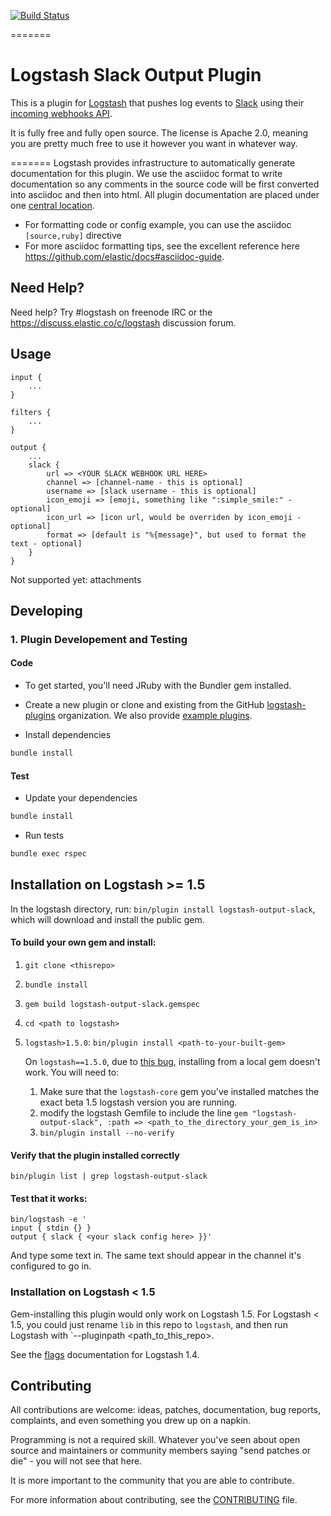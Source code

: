 [![Build Status](https://travis-ci.org/cyli/logstash-output-slack.svg?branch=master)](https://travis-ci.org/cyli/logstash-output-slack)

=======
# Logstash Slack Output Plugin

This is a plugin for [Logstash](https://github.com/elasticsearch/logstash) that pushes log events to [Slack](www.slack.com) using their [incoming webhooks API](https://api.slack.com/incoming-webhooks).

It is fully free and fully open source. The license is Apache 2.0, meaning you are pretty much free to use it however you want in whatever way.

=======
Logstash provides infrastructure to automatically generate documentation for this plugin. We use the asciidoc format to write documentation so any comments in the source code will be first converted into asciidoc and then into html. All plugin documentation are placed under one [central location](http://www.elastic.co/guide/en/logstash/current/).

- For formatting code or config example, you can use the asciidoc `[source,ruby]` directive
- For more asciidoc formatting tips, see the excellent reference here https://github.com/elastic/docs#asciidoc-guide.

## Need Help?

Need help? Try #logstash on freenode IRC or the https://discuss.elastic.co/c/logstash discussion forum.

## Usage

```
input {
    ...
}

filters {
    ...
}

output {
    ...
    slack {
        url => <YOUR SLACK WEBHOOK URL HERE>
        channel => [channel-name - this is optional]
        username => [slack username - this is optional]
        icon_emoji => [emoji, something like ":simple_smile:" - optional]
        icon_url => [icon url, would be overriden by icon_emoji - optional]
        format => [default is "%{message}", but used to format the text - optional]
    }
}
```

Not supported yet: attachments

## Developing

### 1. Plugin Developement and Testing

#### Code
- To get started, you'll need JRuby with the Bundler gem installed.

- Create a new plugin or clone and existing from the GitHub [logstash-plugins](https://github.com/logstash-plugins) organization. We also provide [example plugins](https://github.com/logstash-plugins?query=example).

- Install dependencies
```sh
bundle install
```

#### Test

- Update your dependencies

```sh
bundle install
```

- Run tests

```sh
bundle exec rspec
```

## Installation on Logstash >= 1.5

In the logstash directory, run:  `bin/plugin install logstash-output-slack`, which will download and install the public gem.

#### To build your own gem and install:

1. `git clone <thisrepo>`
1. `bundle install`
1. `gem build logstash-output-slack.gemspec`
1. `cd <path to logstash>`
1. `logstash>1.5.0`: `bin/plugin install <path-to-your-built-gem>`

    On `logstash==1.5.0`, due to [this bug](https://github.com/elastic/logstash/issues/2674), installing from a local gem doesn't work. You will need to:

    1. Make sure that the `logstash-core` gem you've installed matches the exact beta 1.5 logstash version you are running.
    1. modify the logstash Gemfile to include the line `gem "logstash-output-slack", :path => <path_to_the_directory_your_gem_is_in>`
    1. `bin/plugin install --no-verify`

#### Verify that the plugin installed correctly
`bin/plugin list | grep logstash-output-slack`

#### Test that it works:
```
bin/logstash -e '
input { stdin {} }
output { slack { <your slack config here> }}'
```

And type some text in.  The same text should appear in the channel it's configured to go in.

### Installation on Logstash < 1.5

Gem-installing this plugin would only work on Logstash 1.5.  For Logstash < 1.5, you could just rename `lib` in this repo to `logstash`, and then run Logstash with `--pluginpath <path_to_this_repo>.

See the [flags](http://logstash.net/docs/1.4.2/flags) documentation for Logstash 1.4.

## Contributing

All contributions are welcome: ideas, patches, documentation, bug reports, complaints, and even something you drew up on a napkin.

Programming is not a required skill. Whatever you've seen about open source and maintainers or community members  saying "send patches or die" - you will not see that here.

It is more important to the community that you are able to contribute.

For more information about contributing, see the [CONTRIBUTING](https://github.com/elastic/logstash/blob/master/CONTRIBUTING.md) file.
